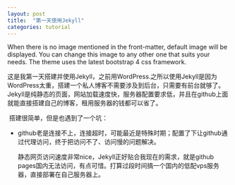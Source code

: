 ```yaml
---
layout: post
title:  "第一天使用Jekyll"
categories: tutorial
---
```

When there is no image mentioned in the front-matter, default image will be displayed. You can change this image to any other one that suits your needs. The theme uses the latest bootstrap 4 css framework.

​		这是我第一天搭建并使用Jekyll，之前用WordPress.之所以使用Jekyll是因为WordPress太重，搭建一个私人博客不需要涉及到后台，只需要有前台就够了。Jekyll是纯静态的页面，网站加载速度快，服务器配置要求低，并且在github上面就能直接搭建自己的博客，租用服务器的钱都可以省了。

​		搭建很简单，但是也遇到了一个坑：

- github老是连接不上，连接超时，可能最近是特殊时期；配置了下让github通过代理访问，终于把访问不了、访问慢的问题解决。

  静态网页访问速度非常nice，Jekyll正好贴合我现在的需求，就是github pages国内无法访问，有点可惜。打算过段时间搞一个国内的低配vps服务器，直接部署在自己服务器上。

